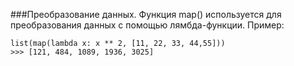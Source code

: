 ###Преобразование данных. Функция map() используется для преобразования
данных с помощью лямбда-функции. Пример:

	list(map(lambda x: x ** 2, [11, 22, 33, 44,55]))
	>>> [121, 484, 1089, 1936, 3025]
